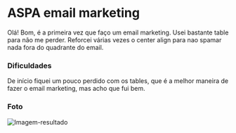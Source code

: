 # ASPA email marketing
Olá!
Bom, é a primeira vez que faço um email marketing. Usei bastante table para não me perder. Reforcei várias vezes o center align para nao spamar nada fora do quadrante do email.
### Dificuldades
De início fiquei um pouco perdido com os tables, que é a melhor maneira de fazer o email marketing, mas acho que fui bem.
### Foto
![Imagem-resultado](https://user-images.githubusercontent.com/3739780/154828349-d9e625e4-59b3-4bc9-903f-224ee2050f81.png)
